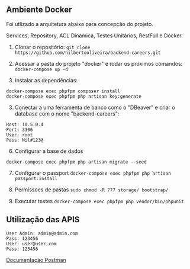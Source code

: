 ## Ambiente Docker

Foi utlizado a arquitetura abaixo para concepção do projeto.

Services, Repository, ACL Dinamica, Testes Unitários, RestFull e Docker.

1. Clonar o repositório:
`git clone https://github.com/nilbertooliveira/backend-careers.git`

2. Acessar a pasta do projeto "docker" e rodar os próximos comandos:
`docker-compose up -d`
    
3. Instalar as dependências:
 ```
docker-compose exec phpfpm composer install
docker-compose exec phpfpm php artisan key:generate
 ```
 
3. Conectar a uma ferramenta de banco como o "DBeaver" e criar o database com o nome "backend-careers":
```
Host: 10.5.0.4
Port: 3306
User: root
Pass: Nil#123@
```
6. Configurar a base de dados
```
docker-compose exec phpfpm php artisan migrate --seed
```
7. Configurar o passport
`docker-compose exec phpfpm php artisan passport:install`

8. Permissoes de pastas
`sudo chmod -R 777 storage/ bootstrap/`

9. Executar testes
`docker-compose exec phpfpm php vendor/bin/phpunit`

## Utilização das APIS
```
User Admin: admin@admin.com
Pass: 123456
User: user@user.com
Pass: 123456
```

[Documentação Postman](https://documenter.getpostman.com/view/10569259/TWDcGadV)
